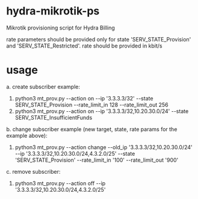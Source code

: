 # hydra-mikrotik-ps
Mikrotik provisioning script for Hydra Billing

rate parameters should be provided only for state 'SERV_STATE_Provision' and 'SERV_STATE_Restricted'.
rate should be provided in kbit/s

# usage

a. create subscriber example:
1) python3 mt_prov.py --action on --ip '3.3.3.3/32' --state SERV_STATE_Provision --rate_limit_in 128 --rate_limit_out 256
2) python3 mt_prov.py --action on --ip '3.3.3.3/32,10.20.30.0/24' --state SERV_STATE_InsufficientFunds

b. change subscriber example (new target, state, rate params for the example above):
1) python3 mt_prov.py --action change  --old_ip '3.3.3.3/32,10.20.30.0/24' --ip '3.3.3.3/32,10.20.30.0/24,4.3.2.0/25' --state  'SERV_STATE_Provision' --rate_limit_in '100' --rate_limit_out '900' 

c. remove subscriber:
1) python3 mt_prov.py --action off  --ip '3.3.3.3/32,10.20.30.0/24,4.3.2.0/25'


